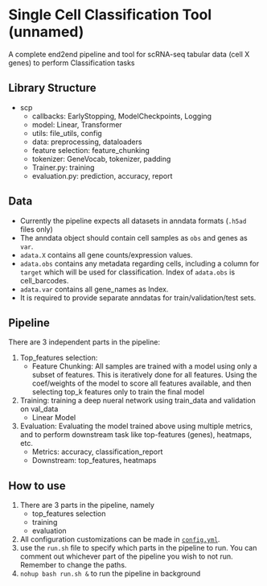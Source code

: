 # Single Cell Classification Tool (unnamed)

A complete end2end pipeline and tool for scRNA-seq tabular data (cell X genes) to perform Classification tasks

## Library Structure

- scp
    - callbacks: EarlyStopping, ModelCheckpoints, Logging
    - model: Linear, Transformer
    - utils: file_utils, config
    - data: preprocessing, dataloaders
    - feature selection: feature_chunking
    - tokenizer: GeneVocab, tokenizer, padding
    - Trainer.py: training
    - evaluation.py: prediction, accuracy, report

## Data
- Currently the pipeline expects all datasets in anndata formats (`.h5ad` files only)
- The anndata object should contain cell samples as `obs` and genes as `var`.
- `adata.X` contains all gene counts/expression values.
- `adata.obs` contains any metadata regarding cells, including a column for `target` which will be used for classification. Index of `adata.obs` is cell_barcodes.
- `adata.var` contains all gene_names as Index.
- It is required to provide separate anndatas for train/validation/test sets.

## Pipeline
There are 3 independent parts in the pipeline:  
1. Top_features selection:
    - Feature Chunking: All samples are trained with a model using only a subset of features. This is iteratively done for all features. Using the coef/weights of the model to score all features available, and then selecting top_k features only to train the final model
2. Training: training a deep nueral network using train_data and validation on val_data
    - Linear Model 
3. Evaluation: Evaluating the model trained above using multiple metrics, and to perform downstream task like top-features (genes), heatmaps, etc.
    - Metrics: accuracy, classification_report
    - Downstream: top_features, heatmaps

## How to use
1. There are 3 parts in the pipeline, namely 
    - top_features selection
    - training
    - evaluation
2. All configuration customizations can be made in [`config.yml`](config.yml).
3. use the `run.sh` file to specify which parts in the pipeline to run. You can comment out whichever part of the pipeline you wish to not run. Remember to change the paths.
4. `nohup bash run.sh &` to run the pipeline in background